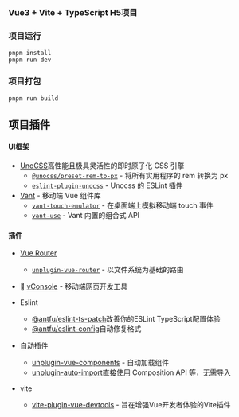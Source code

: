 ### Vue3 + Vite + TypeScript H5项目

### 项目运行

```
pnpm install
pnpm run dev
```

### 项目打包

```
pnpm run build
```

## 项目插件

#### UI框架
  - [UnoCSS](https://github.com/unocss/unocss)高性能且极具灵活性的即时原子化 CSS 引擎
     - [`@unocss/preset-rem-to-px`](https://github.com/unocss/unocss/tree/main/packages/preset-rem-to-px) - 将所有实用程序的 rem 转换为 px
     - [`eslint-plugin-unocss`](https://github.com/devunt/eslint-plugin-unocss) - Unocss 的 ESLint 插件
  - [Vant](https://github.com/youzan/vant) - 移动端 Vue 组件库
     - [`vant-touch-emulator`](https://github.com/youzan/vant/tree/main/packages/vant-touch-emulator) - 在桌面端上模拟移动端 touch 事件
     - [`vant-use`](https://github.com/youzan/vant/tree/main/packages/vant-use) - Vant 内置的组合式 API

#### 插件
- [Vue Router](https://github.com/vuejs/router)
  - [`unplugin-vue-router`](https://github.com/posva/unplugin-vue-router) - 以文件系统为基础的路由

- 🔭 [vConsole](https://github.com/vadxq/vite-plugin-vconsole) - 移动端网页开发工具

- Eslint
  - [@antfu/eslint-ts-patch](https://github.com/antfu/eslint-ts-patch)改善你的ESLint TypeScript配置体验
  - [@antfu/eslint-config](https://github.com/antfu/eslint-config)自动修复格式
- 自动插件
  - [unplugin-vue-components](https://github.com/antfu/unplugin-vue-components) - 自动加载组件
  - [unplugin-auto-import](https://github.com/unplugin/unplugin-auto-import)直接使用 Composition API 等，无需导入
- vite
  - [vite-plugin-vue-devtools](https://github.com/vuejs/devtools-next) - 旨在增强Vue开发者体验的Vite插件
